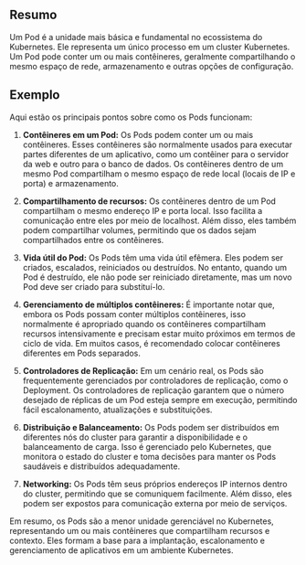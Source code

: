 
## Resumo
Um Pod é a unidade mais básica e fundamental no ecossistema do Kubernetes. Ele representa um único processo em um cluster Kubernetes. Um Pod pode conter um ou mais contêineres, geralmente compartilhando o mesmo espaço de rede, armazenamento e outras opções de configuração.

## Exemplo
Aqui estão os principais pontos sobre como os Pods funcionam:

1. **Contêineres em um Pod:** Os Pods podem conter um ou mais contêineres. Esses contêineres são normalmente usados para executar partes diferentes de um aplicativo, como um contêiner para o servidor da web e outro para o banco de dados. Os contêineres dentro de um mesmo Pod compartilham o mesmo espaço de rede local (locais de IP e porta) e armazenamento.
    
2. **Compartilhamento de recursos:** Os contêineres dentro de um Pod compartilham o mesmo endereço IP e porta local. Isso facilita a comunicação entre eles por meio de localhost. Além disso, eles também podem compartilhar volumes, permitindo que os dados sejam compartilhados entre os contêineres.
    
3. **Vida útil do Pod:** Os Pods têm uma vida útil efêmera. Eles podem ser criados, escalados, reiniciados ou destruídos. No entanto, quando um Pod é destruído, ele não pode ser reiniciado diretamente, mas um novo Pod deve ser criado para substituí-lo.
    
4. **Gerenciamento de múltiplos contêineres:** É importante notar que, embora os Pods possam conter múltiplos contêineres, isso normalmente é apropriado quando os contêineres compartilham recursos intensivamente e precisam estar muito próximos em termos de ciclo de vida. Em muitos casos, é recomendado colocar contêineres diferentes em Pods separados.
    
5. **Controladores de Replicação:** Em um cenário real, os Pods são frequentemente gerenciados por controladores de replicação, como o Deployment. Os controladores de replicação garantem que o número desejado de réplicas de um Pod esteja sempre em execução, permitindo fácil escalonamento, atualizações e substituições.
    
6. **Distribuição e Balanceamento:** Os Pods podem ser distribuídos em diferentes nós do cluster para garantir a disponibilidade e o balanceamento de carga. Isso é gerenciado pelo Kubernetes, que monitora o estado do cluster e toma decisões para manter os Pods saudáveis e distribuídos adequadamente.
    
7. **Networking:** Os Pods têm seus próprios endereços IP internos dentro do cluster, permitindo que se comuniquem facilmente. Além disso, eles podem ser expostos para comunicação externa por meio de serviços.
    

Em resumo, os Pods são a menor unidade gerenciável no Kubernetes, representando um ou mais contêineres que compartilham recursos e contexto. Eles formam a base para a implantação, escalonamento e gerenciamento de aplicativos em um ambiente Kubernetes.